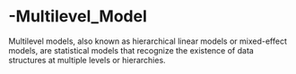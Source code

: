 # -Multilevel_Model
Multilevel models, also known as hierarchical linear models or mixed-effect models, are statistical models that recognize the existence of data structures at multiple levels or hierarchies.
